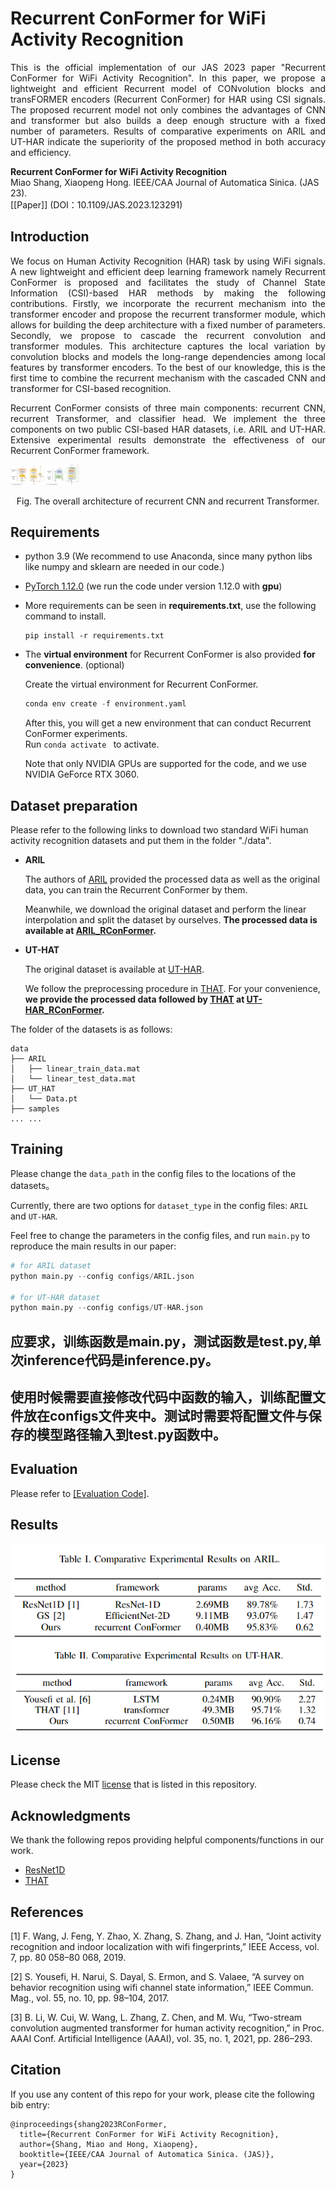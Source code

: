 # Recurrent ConFormer for WiFi Activity Recognition

<div align="justify">
  This is the official implementation of our JAS 2023 paper "Recurrent ConFormer for WiFi Activity Recognition".
In this paper,  we propose a lightweight and efficient Recurrent model of CONvolution blocks and transFORMER encoders (Recurrent ConFormer) for HAR using CSI signals. The proposed recurrent model not only combines the advantages of CNN and transformer but also builds a deep enough structure with a fixed number of parameters. Results of comparative experiments on ARIL and UT-HAR indicate the superiority of the proposed method in both accuracy and efficiency. 
</div>



**Recurrent ConFormer for WiFi Activity Recognition**<br>
Miao Shang, Xiaopeng Hong. IEEE/CAA Journal of Automatica Sinica. (JAS 23). <br>
[[Paper]] (DOI：10.1109/JAS.2023.123291)


## Introduction

<div align="justify">
We focus on Human Activity Recognition (HAR) task by using WiFi signals. A new lightweight and efficient deep learning framework namely Recurrent ConFormer is proposed and facilitates the study of Channel State Information (CSI)-based HAR methods by making the following contributions.
Firstly, we incorporate the recurrent mechanism into the transformer encoder and propose the recurrent transformer module,  which allows for building the deep architecture with a fixed number of parameters. Secondly, we propose to cascade the recurrent convolution and transformer modules. This architecture captures the local variation by convolution blocks and models the long-range dependencies among local features by transformer encoders. To the best of our knowledge, this is the first time to combine the recurrent mechanism with the cascaded CNN and transformer for CSI-based recognition.

Recurrent ConFormer consists of three main components: recurrent CNN, recurrent Transformer, and classifier head. We implement the three components on two public CSI-based HAR datasets, i.e. ARIL and UT-HAR. Extensive experimental results demonstrate the effectiveness of our Recurrent ConFormer framework.

</div>

<img src=".\figs\fig2.png" alt="fig" style="zoom:5.2%;"/>          <img src=".\figs\fig3.png" alt="fig" style="zoom:5.2%;" />                                                                               


<center><p>Fig. The overall architecture of recurrent CNN and recurrent Transformer.</p></center>



## Requirements
- python 3.9 (We recommend to use Anaconda, since many python libs like numpy and sklearn are needed in our code.)

- [PyTorch 1.12.0](https://pytorch.org/) (we run the code under version 1.12.0 with **gpu**)  

  

- More requirements can be seen in **requirements.txt**, use the following command to install.

  ```
  pip install -r requirements.txt
  ```

  

- The **virtual environment** for Recurrent ConFormer is also provided **for convenience**. (optional)

  Create the virtual environment for Recurrent ConFormer.

  ```python
  conda env create -f environment.yaml
  ```

  After this, you will get a new environment that can conduct Recurrent ConFormer experiments.  
  Run `conda activate ` to activate.

  Note that only NVIDIA GPUs are supported for the code, and we use  NVIDIA GeForce RTX 3060. 



## Dataset preparation
Please refer to the following links to download two standard WiFi human activity recognition datasets and put them in the folder "./data". 

- **ARIL**

  The authors of [ARIL](https://github.com/geekfeiw/ARIL) provided the processed data as well as the original data, you can train the Recurrent ConFormer by them.  

  Meanwhile, we download the original dataset and perform the linear interpolation and split the dataset by ourselves. **The processed data is available at [ARIL_RConFormer](https://drive.google.com/file/d/1h_F0_JRQ4Tx1IXKd9Kk9ZpMzx7QjT4VI/view).**

- **UT-HAT**

  The original dataset is available at [UT-HAR](https://github.com/ermongroup/Wifi_Activity_Recognition).

  We follow the preprocessing procedure in [THAT](https://github.com/windofshadow/THAT). For your convenience, **we provide the processed data followed by  [THAT](https://github.com/windofshadow/THAT) at [UT-HAR_RConFormer](https://drive.google.com/file/d/1-3cbFdlLuJdmdWCfbj2BE6VJf36nvjha/view).**

The folder of the datasets is as follows:
```
data
├── ARIL
│   ├── linear_train_data.mat
│   └── linear_test_data.mat
├── UT_HAT
│   └── Data.pt
├── samples
... ...
```



## Training

Please change the `data_path` in the config files to the locations of the datasets。  

Currently, there are two options for `dataset_type` in the config files: `ARIL` and `UT-HAR`.    

Feel free to change the parameters in the config files, and run  `main.py`  to reproduce the main results in our paper:

```python
# for ARIL dataset
python main.py --config configs/ARIL.json

# for UT-HAR dataset
python main.py --config configs/UT-HAR.json
```



## 应要求，训练函数是main.py，测试函数是test.py,单次inference代码是inference.py。

## 使用时候需要直接修改代码中函数的输入，训练配置文件放在configs文件夹中。测试时需要将配置文件与保存的模型路径输入到test.py函数中。



## Evaluation

Please refer to 
[[Evaluation Code]](https://github.com/iamwangyabin/SPrompts_eval).


## Results

<img src=".\figs\result1.png" alt="results1.png"/>

<img src=".\figs\result2.png" alt="results2.png"/>



## License

Please check the MIT  [license](./LICENSE) that is listed in this repository.

## Acknowledgments

We thank the following repos providing helpful components/functions in our work.

- [ResNet1D](https://github.com/geekfeiw/ARIL)  
- [THAT](https://github.com/windofshadow/THAT)

## References

[1] F. Wang, J. Feng, Y. Zhao, X. Zhang, S. Zhang, and J. Han, “Joint activity recognition and indoor localization with wifi fingerprints,” IEEE Access, vol. 7, pp. 80 058–80 068, 2019.

[2] S. Yousefi, H. Narui, S. Dayal, S. Ermon, and S. Valaee, “A survey on behavior recognition using wifi channel state information,” IEEE Commun. Mag., vol. 55, no. 10, pp. 98–104, 2017.

[3] B. Li, W. Cui, W. Wang, L. Zhang, Z. Chen, and M. Wu, “Two-stream convolution augmented transformer for human activity recognition,” in Proc. AAAI Conf. Artificial Intelligence (AAAI), vol. 35, no. 1, 2021, pp. 286–293. 

## Citation

If you use any content of this repo for your work, please cite the following bib entry:
```
@inproceedings{shang2023RConFormer,
  title={Recurrent ConFormer for WiFi Activity Recognition},
  author={Shang, Miao and Hong, Xiaopeng},
  booktitle={IEEE/CAA Journal of Automatica Sinica. (JAS)},
  year={2023}
}
```
